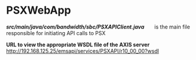 # PSXWebApp

***src/main/java/com/bandwidth/sbc/PSXAPIClient.java***    &nbsp; &nbsp; &nbsp;          is the main file responsible for initiating API calls to PSX



**URL to view the appropriate WSDL file of the AXIS server**   http://192.168.125.25/emsapi/services/PSXAPI/r10_00_00?wsdl
